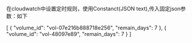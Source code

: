 在cloudwatch中设置定时规则，使用Constanct(JSON text),传入固定json参数：如下


[ {   "volume_id": "vol-07e216b888718e256",   "remain_days": 7 }, {   "volume_id": "vol-48097e89",   "remain_days": 7 } ]
